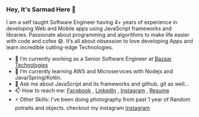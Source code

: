 ### Hey, It's Sarmad Here  👋

I am a self taught Software Engineer having 4+ years of experience in developing Web and Mobile apps using JavaScript frameworks and libraries. Passionate about programming and algorithms to make life easier with code and cofee 😄. It’s all about obsession to love developing Apps and learn incredible cutting-edge Technologies. 

- 🔭 I’m currently working as a Senior Software Engineer at [Bazaar Technologies ](https://www.bazaartech.com/)
- 🌱 I’m currently learning AWS and Microservices with Nodejs and Java/Spring/Kotlin.
- 💬 Ask me about JavaScript and its frameworks and github, git as well...
- 📫 How to reach me: [Facebook](https://facebook.com/sir.mad) , [LinkedIn](https://linkedin.com/in/sarmadzaki) , [Instagram](https://instagram.com/isarmadzaki) , [Resume](https://sarmadzaki.github.io/sarmadzaki/)
- ⚡ Other Skills: I've been doing photography from past 1 year of Random potraits and objects. checkout my instagram [Instagram](https://instagram.com/isarmadzaki)
